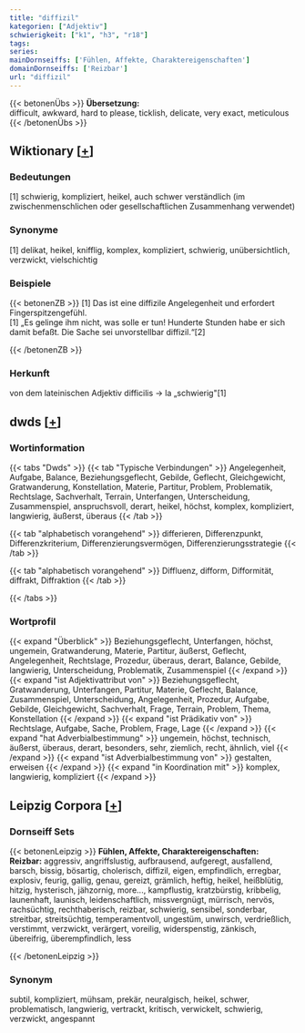 ```yaml
---
title: "diffizil"
kategorien: ["Adjektiv"]
schwierigkeit: ["k1", "h3", "r18"]
tags:
series:
mainDornseiffs: ['Fühlen, Affekte, Charaktereigenschaften']
domainDornseiffs: ['Reizbar']
url: "diffizil"
---
```


{{< betonenÜbs >}}
**Übersetzung:**  
difficult, awkward, hard to please, ticklish, delicate, very exact, meticulous  
{{< /betonenÜbs >}}

## Wiktionary [[+](https://de.wiktionary.org/wiki/diffizil)]

### Bedeutungen
[1] schwierig, kompliziert, heikel, auch schwer verständlich (im zwischenmenschlichen oder gesellschaftlichen Zusammenhang verwendet)  

### Synonyme
[1] delikat, heikel, knifflig, komplex, kompliziert, schwierig, unübersichtlich, verzwickt, vielschichtig  

### Beispiele
{{< betonenZB >}}
[1] Das ist eine diffizile Angelegenheit und erfordert Fingerspitzengefühl.  
[1] „Es gelinge ihm nicht, was solle er tun! Hunderte Stunden habe er sich damit befaßt. Die Sache sei unvorstellbar diffizil.“[2]  

{{< /betonenZB >}}
### Herkunft
von dem lateinischen Adjektiv difficilis → la „schwierig"[1]  



## dwds [[+](https://www.dwds.de/wb/diffizil)]

### Wortinformation
{{< tabs "Dwds" >}}
{{< tab "Typische Verbindungen" >}}
Angelegenheit, Aufgabe, Balance, Beziehungsgeflecht, Gebilde, Geflecht, Gleichgewicht, Gratwanderung, Konstellation, Materie, Partitur, Problem, Problematik, Rechtslage, Sachverhalt, Terrain, Unterfangen, Unterscheidung, Zusammenspiel, anspruchsvoll, derart, heikel, höchst, komplex, kompliziert, langwierig, äußerst, überaus
{{< /tab >}}

{{< tab "alphabetisch vorangehend" >}}
differieren, Differenzpunkt, Differenzkriterium, Differenzierungsvermögen, Differenzierungsstrategie
{{< /tab >}}

{{< tab "alphabetisch vorangehend" >}}
Diffluenz, difform, Difformität, diffrakt, Diffraktion
{{< /tab >}}

{{< /tabs >}}

### Wortprofil
{{< expand "Überblick" >}} Beziehungsgeflecht, Unterfangen, höchst, ungemein, Gratwanderung, Materie, Partitur, äußerst, Geflecht, Angelegenheit, Rechtslage, Prozedur, überaus, derart, Balance, Gebilde, langwierig, Unterscheidung, Problematik, Zusammenspiel {{< /expand >}}
{{< expand "ist Adjektivattribut von" >}} Beziehungsgeflecht, Gratwanderung, Unterfangen, Partitur, Materie, Geflecht, Balance, Zusammenspiel, Unterscheidung, Angelegenheit, Prozedur, Aufgabe, Gebilde, Gleichgewicht, Sachverhalt, Frage, Terrain, Problem, Thema, Konstellation {{< /expand >}}
{{< expand "ist Prädikativ von" >}} Rechtslage, Aufgabe, Sache, Problem, Frage, Lage {{< /expand >}}
{{< expand "hat Adverbialbestimmung" >}} ungemein, höchst, technisch, äußerst, überaus, derart, besonders, sehr, ziemlich, recht, ähnlich, viel {{< /expand >}}
{{< expand "ist Adverbialbestimmung von" >}} gestalten, erweisen {{< /expand >}}
{{< expand "in Koordination mit" >}} komplex, langwierig, kompliziert {{< /expand >}}

## Leipzig Corpora [[+](https://corpora.uni-leipzig.de/en/res?word=diffizil&corpusId=deu_newscrawl-public_2018)]

### Dornseiff Sets
{{< betonenLeipzig >}}
**Fühlen, Affekte, Charaktereigenschaften:**  
**Reizbar:** aggressiv, angriffslustig, aufbrausend, aufgeregt, ausfallend, barsch, bissig, bösartig, cholerisch, diffizil, eigen, empfindlich, erregbar, explosiv, feurig, gallig, genau, gereizt, grämlich, heftig, heikel, heißblütig, hitzig, hysterisch, jähzornig, more..., kampflustig, kratzbürstig, kribbelig, launenhaft, launisch, leidenschaftlich, missvergnügt, mürrisch, nervös, rachsüchtig, rechthaberisch, reizbar, schwierig, sensibel, sonderbar, streitbar, streitsüchtig, temperamentvoll, ungestüm, unwirsch, verdrießlich, verstimmt, verzwickt, verärgert, voreilig, widerspenstig, zänkisch, übereifrig, überempfindlich, less  

{{< /betonenLeipzig >}}

### Synonym
subtil, kompliziert, mühsam, prekär, neuralgisch, heikel, schwer, problematisch, langwierig, vertrackt, kritisch, verwickelt, schwierig, verzwickt, angespannt

